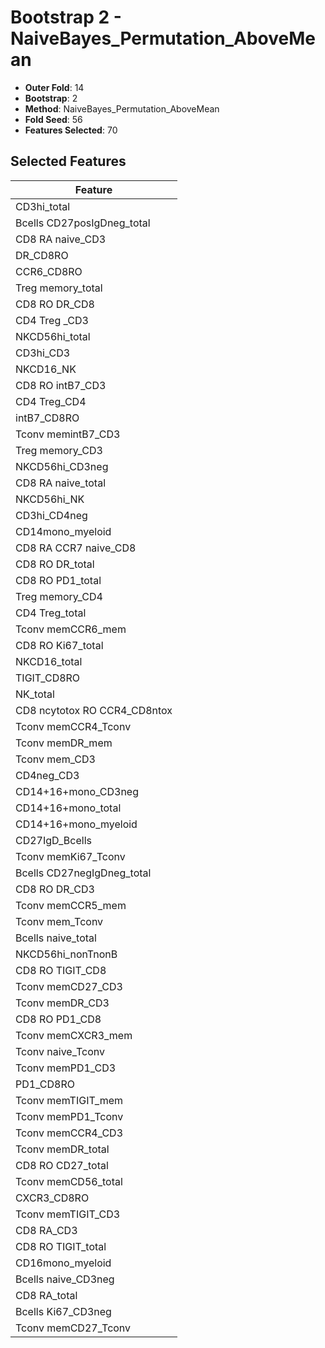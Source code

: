 # Bootstrap 2 - NaiveBayes_Permutation_AboveMean

- **Outer Fold**: 14
- **Bootstrap**: 2
- **Method**: NaiveBayes_Permutation_AboveMean
- **Fold Seed**: 56
- **Features Selected**: 70

## Selected Features

| Feature |
|---------|
| CD3hi_total |
| Bcells CD27posIgDneg_total |
| CD8 RA naive_CD3 |
| DR_CD8RO |
| CCR6_CD8RO |
| Treg memory_total |
| CD8 RO DR_CD8 |
| CD4 Treg _CD3 |
| NKCD56hi_total |
| CD3hi_CD3 |
| NKCD16_NK |
| CD8 RO intB7_CD3 |
| CD4 Treg_CD4 |
| intB7_CD8RO |
| Tconv memintB7_CD3 |
| Treg memory_CD3 |
| NKCD56hi_CD3neg |
| CD8 RA naive_total |
| NKCD56hi_NK |
| CD3hi_CD4neg |
| CD14mono_myeloid |
| CD8 RA CCR7 naive_CD8 |
| CD8 RO DR_total |
| CD8 RO PD1_total |
| Treg memory_CD4 |
| CD4 Treg_total |
| Tconv memCCR6_mem |
| CD8 RO Ki67_total |
| NKCD16_total |
| TIGIT_CD8RO |
| NK_total |
| CD8 ncytotox RO CCR4_CD8ntox |
| Tconv memCCR4_Tconv |
| Tconv memDR_mem |
| Tconv mem_CD3 |
| CD4neg_CD3 |
| CD14+16+mono_CD3neg |
| CD14+16+mono_total |
| CD14+16+mono_myeloid |
| CD27IgD_Bcells |
| Tconv memKi67_Tconv |
| Bcells CD27negIgDneg_total |
| CD8 RO DR_CD3 |
| Tconv memCCR5_mem |
| Tconv mem_Tconv |
| Bcells naive_total |
| NKCD56hi_nonTnonB |
| CD8 RO TIGIT_CD8 |
| Tconv memCD27_CD3 |
| Tconv memDR_CD3 |
| CD8 RO PD1_CD8 |
| Tconv memCXCR3_mem |
| Tconv naive_Tconv |
| Tconv memPD1_CD3 |
| PD1_CD8RO |
| Tconv memTIGIT_mem |
| Tconv memPD1_Tconv |
| Tconv memCCR4_CD3 |
| Tconv memDR_total |
| CD8 RO CD27_total |
| Tconv memCD56_total |
| CXCR3_CD8RO |
| Tconv memTIGIT_CD3 |
| CD8 RA_CD3 |
| CD8 RO TIGIT_total |
| CD16mono_myeloid |
| Bcells naive_CD3neg |
| CD8 RA_total |
| Bcells Ki67_CD3neg |
| Tconv memCD27_Tconv |
